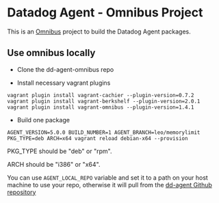 Datadog Agent - Omnibus Project
================

This is an [Omnibus](https://github.com/opscode/omnibus) project to build the Datadog Agent packages.

## Use omnibus locally

* Clone the dd-agent-omnibus repo

* Install necessary vagrant plugins
```
vagrant plugin install vagrant-cachier --plugin-version=0.7.2
vagrant plugin install vagrant-berkshelf --plugin-version=2.0.1
vagrant plugin install vagrant-omnibus --plugin-version=1.4.1
```
* Build one package
```
AGENT_VERSION=5.0.0 BUILD_NUMBER=1 AGENT_BRANCH=leo/memorylimit PKG_TYPE=deb ARCH=x64 vagrant reload debian-x64 --provision
```

PKG_TYPE should be "deb" or "rpm".

ARCH should be "i386" or "x64".

You can use `AGENT_LOCAL_REPO` variable and set it to a path on your host machine to use your repo, otherwise it will pull from the [dd-agent Github repository](https://github.com/datadog/dd-agent)


